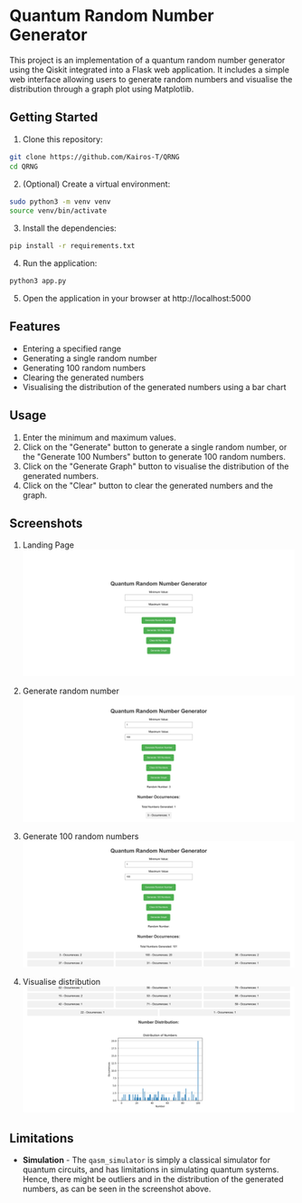 # Quantum Random Number Generator

This project is an implementation of a quantum random number generator using the Qiskit integrated into a Flask web application. It includes a simple web interface allowing users to generate random numbers and visualise the distribution through a graph plot using Matplotlib.

## Getting Started

1. Clone this repository:
```bash
git clone https://github.com/Kairos-T/QRNG
cd QRNG
```

2. (Optional) Create a virtual environment:
```bash
sudo python3 -m venv venv
source venv/bin/activate
```

3. Install the dependencies:
```bash
pip install -r requirements.txt
```

4. Run the application:
```bash
python3 app.py
```

5. Open the application in your browser at http://localhost:5000

## Features
- Entering a specified range
- Generating a single random number
- Generating 100 random numbers
- Clearing the generated numbers
- Visualising the distribution of the generated numbers using a bar chart

## Usage
1. Enter the minimum and maximum values.
2. Click on the "Generate" button to generate a single random number, or the "Generate 100 Numbers" button to generate 100 random numbers.
3. Click on the "Generate Graph" button to visualise the distribution of the generated numbers.
4. Click on the "Clear" button to clear the generated numbers and the graph.

## Screenshots
1. Landing Page
![Landing Page](screenshots/QRNG.png)

2. Generate random number
![Generate random number](screenshots/Gen.png)

3. Generate 100 random numbers
![Generate 100 random numbers](screenshots/Gen100.png)

4. Visualise distribution
![Visualise distribution](screenshots/Plt.png)

## Limitations
- **Simulation** - The `qasm_simulator` is simply a classical simulator for quantum circuits, and has limitations in simulating quantum systems. Hence, there might be outliers and in the distribution of the generated numbers, as can be seen in the screenshot above.


